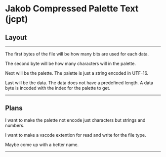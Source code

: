 # Jakob Compressed Palette Text (jcpt)

## Layout

---

The first bytes of the file will be how many bits are used for each data.

The second byte will be how many characters will in the palette.

Next will be the palette. The palette is just a string encoded in UTF-16.

Last will be the data. The data does not have a predefined length. A data byte is incoded with the index for the palette
to get.

---

## Plans

I want to make the palette not encode just characters but strings and numbers.

I want to make a vscode extention for read and write for the file type.

Maybe come up with a better name.

---
